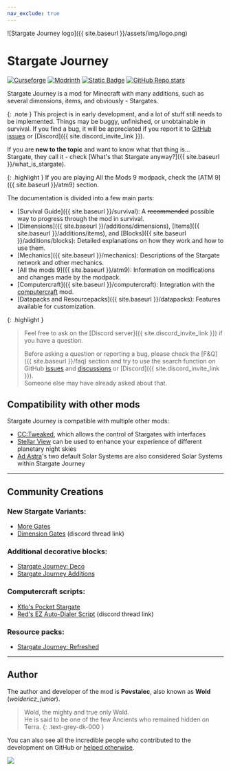 ```yaml
---
nav_exclude: true
---
```


![Stargate Journey logo]({{ site.baseurl }}/assets/img/logo.png)

# Stargate Journey

<div style="display: none">
    <p>// Lets call this an easter egg</p>
    <p>Did you ever hear the tragedy of Darth Plagueis The Wise? I thought not.</p>
    <p>It’s not a story the Jedi would tell you. It’s a Sith legend.</p>
    <p>Darth Plagueis was a Dark Lord of the Sith, so powerful and so wise he could use the Force to influence the midichlorians to create life…</p>
    <p>He had such a knowledge of the dark side that he could even keep the ones he cared about from dying.</p>
    <p>The dark side of the Force is a pathway to many abilities some consider to be unnatural.</p>
    <p>He became so powerful… the only thing he was afraid of was losing his power, which eventually, of course, he did. Unfortunately, he taught his apprentice everything he knew, then his apprentice killed him in his sleep.</p>
    <p>Ironic. He could save others from death, but not himself..</p>
</div>

<a href="https://www.curseforge.com/minecraft/mc-mods/sgjourney" target="_blank"><img src="https://img.shields.io/curseforge/dt/689083?style=for-the-badge&logo=curseforge&color=626e7b" alt="Curseforge"></a>
<a href="https://modrinth.com/mod/sgjourney" target="_blank"><img src="https://img.shields.io/modrinth/dt/sgjourney?style=for-the-badge&logo=modrinth&color=626e7b" alt="Modrinth"></a>
<a href="{{ site.discord_invite_link }}" target="_blank"><img alt="Static Badge" src="https://img.shields.io/badge/Join_our_Discord_server-grey?style=for-the-badge&logo=discord" alt="Discord"></a>
<a href="https://github.com/Povstalec/StargateJourney" target="_blank"><img alt="GitHub Repo stars" src="https://img.shields.io/github/stars/Povstalec/StargateJourney?style=for-the-badge&logo=github&color=626e7b" alt="GitHub"></a>

Stargate Journey is a mod for Minecraft with many additions, such as several dimensions, items, and obviously - Stargates.


{: .note }
This project is in early development, and a lot of stuff still needs to be implemented.
Things may be buggy, unfinished, or unobtainable in survival.
If you find a bug, it will be appreciated if you report it to 
[GitHub issues](https://github.com/Povstalec/StargateJourney/issues) or [Discord]({{ site.discord_invite_link }}).

If you are __new to the topic__ and want to know what that thing is...  
Stargate, they call it - check [What's that Stargate anyway?]({{ site.baseurl }}/what_is_stargate).

{: .highlight }
If you are playing All the Mods 9 modpack, check the [ATM 9]({{ site.baseurl }}/atm9) section.

The documentation is divided into a few main parts:
* [Survival Guide]({{ site.baseurl }}/survival): A ~~recommended~~ possible way to progress through the mod in survival.
* [Dimensions]({{ site.baseurl }}/additions/dimensions), [Items]({{ site.baseurl }}/additions/items), and [Blocks]({{ site.baseurl }}/additions/blocks): Detailed explanations on how they work and how to use them.
* [Mechanics]({{ site.baseurl }}/mechanics): Descriptions of the Stargate network and other mechanics.
* [All the mods 9]({{ site.baseurl }}/atm9): Information on modifications and changes made by the modpack.
* [Computercraft]({{ site.baseurl }}/computercraft): Integration with the [computercraft](https://tweaked.cc/) mod.
* [Datapacks and Resourcepacks]({{ site.baseurl }}/datapacks): Features available for customization.

{: .highlight }
> Feel free to ask on the [Discord server]({{ site.discord_invite_link }}) if you have a question.
> 
> Before asking a question or reporting a bug,
> please check the [F&Q]({{ site.baseurl }}/faq) section and try to use the search function on GitHub [issues](https://github.com/Povstalec/StargateJourney/issues) and [discussions](https://github.com/Povstalec/StargateJourney/discussions) or [Discord]({{ site.discord_invite_link }}).  
> Someone else may have already asked about that.

## Compatibility with other mods
Stargate Journey is compatible with multiple other mods:
 - [CC:Tweaked](https://tweaked.cc/), which allows the control of Stargates with interfaces
 - [Stellar View](https://www.curseforge.com/minecraft/mc-mods/stellarview) can be used to enhance your experience of different planetary night skies
 - [Ad Astra](https://ad-astra.terrarium.wiki/ad-astra)'s two default Solar Systems are also considered Solar Systems within Stargate Journey

___

## Community Creations
### New Stargate Variants:
   - [More Gates](https://www.curseforge.com/minecraft/mc-mods/more-gates-mod-ver)
   - [Dimension Gates](https://discord.com/channels/1011344665678708818/1200953359650263100) (discord thread link)

### Additional decorative blocks:
   - [Stargate Journey: Deco](https://www.curseforge.com/minecraft/mc-mods/stargate-journey-deco)
   - [Stargate Journey Additions](https://www.curseforge.com/minecraft/mc-mods/stargate-journey-additions)

### Computercraft scripts:
   - [Ktlo's Pocket Stargate](https://github.com/Ktlo/pocket-stargate)
   - [Red's EZ Auto-Dialer Script](https://discord.com/channels/1011344665678708818/1217131207532482662) (discord thread link)

### Resource packs:
   - [Stargate Journey: Refreshed](https://www.curseforge.com/minecraft/texture-packs/stargate-journey-refreshed)

___

## Author
The author and developer of the mod is **Povstalec**, also known as **Wold** (_woldericz_junior_).

> Wold, the mighty and true only Wold.  
> He is said to be one of the few Ancients who remained hidden on Terra.
{: .text-grey-dk-000 }

You can also see all the incredible people who contributed to the development on GitHub 
or [helped otherwise](https://github.com/Povstalec/StargateJourney/blob/main/CREDITS.txt).

<a href="https://github.com/Povstalec/StargateJourney/graphs/contributors" target="_blank">
  <img src="https://contrib.rocks/image?repo=Povstalec/StargateJourney"/>
</a>